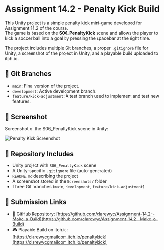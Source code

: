 # Assignment 14.2 - Penalty Kick Build

This Unity project is a simple penalty kick mini-game developed for Assignment 14.2 of the course.  
The game is based on the **S06_PenaltyKick** scene and allows the player to kick a soccer ball into a goal by pressing the spacebar at the right time.  

The project includes multiple Git branches, a proper `.gitignore` file for Unity, a screenshot of the project in Unity, and a playable build uploaded to itch.io.

## 🔀 Git Branches

- `main`: Final version of the project.
- `development`: Active development branch.
- `feature/kick-adjustment`: A test branch used to implement and test new features.

## 📸 Screenshot

Screenshot of the S06_PenaltyKick scene in Unity:

![Penalty Kick Screenshot](./Screenshots/penalty_kick.png)

## 📂 Repository Includes

- Unity project with `S06_PenaltyKick` scene
- A Unity-specific `.gitignore` file (auto-generated)
- `README.md` describing the project
- A screenshot stored in the `Screenshots/` folder
- Three Git branches (`main`, `development`, `feature/kick-adjustment`)

## 🔗 Submission Links

- 🔧 GitHub Repository: [https://github.com/clarewyc/Assignment-14.2--Make-a-Build](https://github.com/clarewyc/Assignment-14.2--Make-a-Build)
- 🎮 Playable Build on itch.io: [https://clarewycgmailcom.itch.io/penaltykick](https://clarewycgmailcom.itch.io/penaltykick)
